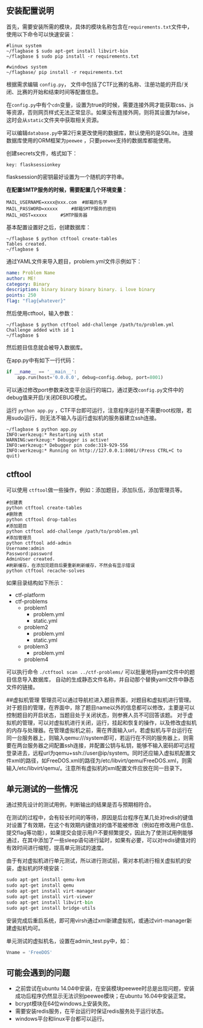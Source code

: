 ## 安装配置说明
首先，需要安装所需的模块，具体的模块名称包含在`requirements.txt`文件中，使用以下命令可以快速安装：

```
#linux system
~/flagbase $ sudo apt-get install libvirt-bin
~/flagbase $ sudo pip install -r requirements.txt

#windows system
~/flagbase/ pip install -r requirements.txt
```

根据需求编辑 `config.py`， 文件中包括了CTF比赛的名称、注册功能的开启/关闭、比赛的开始和结束时间等配置信息。

在`config.py`中有个`cdn`变量，设置为true的时候，需要连接外网才能获取css、js等资源，否则网页样式无法正常显示。如果没有连接外网，则将其设置为false，这时会从`static`文件夹中获取相关资源。

可以编辑`database.py`中第2行来更改使用的数据库，默认使用的是SQLite。连接数据库使用的ORM框架为`peewee` ，只要`peewee`支持的数据库都能使用。

创建secrets文件，格式如下：

```
key: flasksessionkey
```

flasksession的密钥最好设置为一个随机的字符串。

**在配置SMTP服务的时候，需要配置几个环境变量：**

```
MAIL_USERNAME=xxxx@xxx.com  #邮箱的名字
MAIL_PASSWORD=xxxxx     #邮箱SMTP服务的密码
MAIL_HOST=xxxxx     #SMTP服务器
```
基本配置设置好之后，创建数据库：

```
~/flagbase $ python ctftool create-tables
Tables created.
~/flagbase $
```

通过YAML文件来导入题目，problem.yml文件示例如下：

```yml
name: Problem Name
author: ME!
category: Binary
description: binary binary binary binary. i love binary
points: 250
flag: "flag{whatever}"
```

然后使用ctftool，输入参数：

```
~/flagbase $ python ctftool add-challenge /path/to/problem.yml
Challenge added with id 1
~/flagbase $
```

 然后题目信息就会被导入数据库。

在app.py中有如下一行代码：

```python
if __name__ == '__main__':
    app.run(host='0.0.0.0', debug=config.debug, port=8001)
```

可以通过修改port参数来改变平台运行的端口，通过更改`config.py`文件中的debug值来开启/关闭DEBUG模式。

运行 `python app.py` ，CTF平台即可运行，注意程序运行是不需要root权限，若用sudo运行，则无法不输入与运行虚拟机的服务器建立ssh连接。 

```
~/flagbase $ python app.py
INFO:werkzeug:* Restarting with stat
WARNING:werkzeug:* Debugger is active!
INFO:werkzeug:* Debugger pin code:319-929-556
INFO:werkzeug:* Running on http://127.0.0.1:8001/(Press CTRL+C to quit)
```



## ctftool

可以使用 `ctftool`做一些操作，例如：添加题目，添加队伍，添加管理员等。 

```
#创建表
python ctftool create-tables
#删除表
python ctftool drop-tables
#添加题目
python ctftool add-challenge /path/to/problem.yml
#添加管理员
python ctftool add-admin
Username:admin
Password:password
AdminUser created.
#刷新缓存，在添加完题目后要重新刷新缓存，不然会有显示错误
python ctftool recache-solves
```

如果目录结构如下所示：

- ctf-platform
- ctf-problems
    - problem1
        - problem.yml
        - static.yml
    - problem2
        - problem.yml
        - static.yml
    - problem3
        - problem.yml
    - problem4

可以执行命令 `./ctftool scan ../ctf-problems/` 可以批量地将yaml文件中的题目信息导入数据库， 自动的生成静态文件名称，并自动那个替换yaml文件中静态文件的链接。




##虚拟机管理
管理员可以通过导航栏进入题目界面，对题目和虚拟机进行管理。
对于题目的管理，在界面中，除了题目name以外的信息都可以修改，主要是可以控制题目的开启状态，当题目处于关闭状态，则参赛人员不可回答该题。
对于虚拟机的管理，可以对虚拟机进行关闭，运行，挂起和恢复的操作，以及修改虚拟机的内存与处理器。在管理虚拟机之前，需在界面输入url，若虚拟机与平台运行在同一台服务器上，则输入qemu:///system即可，若运行在不同的服务器上，则需要在两台服务器之间配置ssh连接，并配置公钥与私钥，能够不输入密码即可远程登录进去，远程url为qemu+ssh://user@ip/system。同时还应输入虚拟机配置文件xml的路径，如FreeDOS.xml的路径为/etc/libvirt/qemu/FreeDOS.xml，则需输入/etc/libvirt/qemu/。注意所有虚拟机的xml配置文件应放在同一目录下。

## 单元测试的一些情况

通过预先设计的测试用例，判断输出的结果是否与预期相符合。

在测试的过程中，会有较长时间的等待，原因是后台程序在某几处对redis的键值对设置了有效期，在这个有效期内键值对的值不能被修改（例如在修改用户信息、提交flag等功能），如果提交会提示用户不要频繁提交，因此为了使测试用例能够通过，在其中添加了一些sleep语句进行延时，如果有必要，可以对redis键值对的有效时间进行缩短，提高单元测试的速度。

由于有对虚拟机进行单元测试，所以进行测试前，需对本机进行相关虚拟机的安装，虚拟机的环境安装：

```python
sudo apt-get install qemu-kvm
sudo apt-get install qemu
sudo apt-get install virt-manager
sudo apt-get install virt-viewer 
sudo apt-get install libvirt-bin 
sudo apt-get install bridge-utils
```

安装完成后重启系统，即可用virsh通过xml新建虚拟机，或通过virt-manager新建虚拟机均可。

单元测试的虚拟机名，设置在admin_test.py中，如：
```python
Vname = 'FreeDOS'
```

## 可能会遇到的问题

* 之前尝试在ubuntu 14.04中安装，在安装模块peewee时总是出现问题，安装成功后程序仍然显示无法识别peewee模块；在ubuntu 16.04中安装正常。
* bcrypt模块在64位windows上安装失败。
* 需要安装redis服务，在平台运行时保证redis服务处于运行状态。
* windows平台和linux平台都可以运行。
